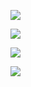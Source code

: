 ![](/Users/admin/Desktop/QQ图片20170630170413.png)

![](/Users/admin/Desktop/QQ图片20170630170506.png)

![](/Users/admin/Desktop/QQ图片20170630170648.png)

![](/Users/admin/Desktop/QQ图片20170630170648.png)